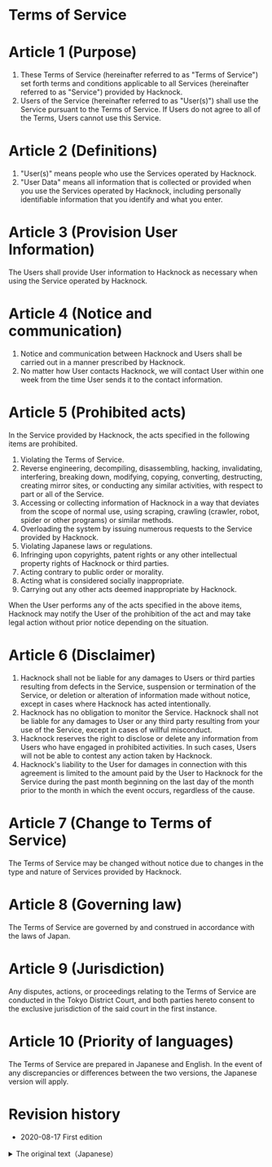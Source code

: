 # Terms of Service

# Article 1 (Purpose)

1. These Terms of Service (hereinafter referred to as "Terms of Service") set forth terms and conditions applicable to all Services (hereinafter referred to as "Service") provided by Hacknock.
2. Users of the Service (hereinafter referred to as "User(s)") shall use the Service pursuant to the Terms of Service.
   If Users do not agree to all of the Terms, Users cannot use this Service.

# Article 2 (Definitions)

1. "User(s)" means people who use the Services operated by Hacknock.
2. "User Data" means all information that is collected or provided when you use the Services operated by Hacknock, including personally identifiable information that you identify and what you enter.

# Article 3 (Provision User Information)

The Users shall provide User information to Hacknock as necessary when using the Service operated by Hacknock.

# Article 4 (Notice and communication)

1. Notice and communication between Hacknock and Users shall be carried out in a manner prescribed by Hacknock.
2. No matter how User contacts Hacknock, we will contact User within one week from the time User sends it to the contact information.

# Article 5 (Prohibited acts)

In the Service provided by Hacknock, the acts specified in the following items are prohibited.

1. Violating the Terms of Service.
2. Reverse engineering, decompiling, disassembling, hacking, invalidating, interfering, breaking down, modifying, copying, converting, destructing, creating mirror sites, or conducting any similar activities, with respect to part or all of the Service.
3. Accessing or collecting information of Hacknock in a way that deviates from the scope of normal use, using scraping, crawling (crawler, robot, spider or other programs) or similar methods.
4. Overloading the system by issuing numerous requests to the Service provided by Hacknock.
5. Violating Japanese laws or regulations.
6. Infringing upon copyrights, patent rights or any other intellectual property rights of Hacknock or third parties.
7. Acting contrary to public order or morality.
8. Acting what is considered socially inappropriate.
9. Carrying out any other acts deemed inappropriate by Hacknock.

When the User performs any of the acts specified in the above items, Hacknock may notify the User of the prohibition of the act and may take legal action without prior notice depending on the situation.

# Article 6 (Disclaimer)

1. Hacknock shall not be liable for any damages to Users or third parties resulting from defects in the Service, suspension or termination of the Service, or deletion or alteration of information made without notice, except in cases where Hacknock has acted intentionally.
2. Hacknock has no obligation to monitor the Service.
   Hacknock shall not be liable for any damages to User or any third party resulting from your use of the Service, except in cases of willful misconduct.
3. Hacknock reserves the right to disclose or delete any information from Users who have engaged in prohibited activities.
   In such cases, Users will not be able to contest any action taken by Hacknock.
4. Hacknock's liability to the User for damages in connection with this agreement is limited to the amount paid by the User to Hacknock for the Service during the past month beginning on the last day of the month prior to the month in which the event occurs, regardless of the cause.

# Article 7 (Change to Terms of Service)

The Terms of Service may be changed without notice due to changes in the type and nature of Services provided by Hacknock.

# Article 8 (Governing law)

The Terms of Service are governed by and construed in accordance with the laws of Japan.

# Article 9 (Jurisdiction)

Any disputes, actions, or proceedings relating to the Terms of Service are conducted in the Tokyo District Court, and both parties hereto consent to the exclusive jurisdiction of the said court in the first instance.

# Article 10 (Priority of languages)

The Terms of Service are prepared in Japanese and English.
In the event of any discrepancies or differences between the two versions, the Japanese version will apply.

# Revision history

- 2020-08-17 First edition

<details>
<summary>The original text（Japanese）</summary>

# 利用規約

# 第 1 条（目的）

1. この利用規約（以下「本規約」といいます）は、Hacknock が提供する全てのサービスにおける利用条件を定めます。
2. 本サービスの利用者（以下「ユーザー」といいます）は、本規約に従い本サービスを利用していただくものとし、本規約に同意いただけない場合には本サービスを利用していただけないものとします。

# 第 2 条（定義）

1. ユーザーとは、Hacknock が運営するサービスを利用する全ての人を指します。
2. ユーザー情報とは、ユーザーを特定できる個人情報とユーザーが入力した情報など、ユーザーが Hacknock が運営するサービスを利用した際に収集される、または提供する全ての情報を指します

# 第 3 条（ユーザー情報の提供）

ユーザーは、Hacknock が運営するサービスを利用する際に、必要に応じて Hacknock に対してユーザー情報を提供するものとします。

# 第 4 条（通知・連絡）

1. Hacknock とユーザーとの連絡手段または通知手段は、Hacknock 所定の方法により行うものとします。
2. Hacknock のユーザーに対する連絡は、連絡方法を問わず、ユーザーから提供されたユーザー情報の連絡先に送信した時点から１週間以内で到達したものとします。

# 第 6 条（禁止事項）

Hacknock の提供するサービスにあたっては、以下の各号に定める行為を禁止事項とします。

1. 本利用規約の定めに違反する行為
2. Hacknock の提供するサービスの一部または全部について、リバースエンジニアリング、逆コンパイル、逆アセンブル、ハッキング、無効化、改竄、分解、変更、コピー、変換、破壊、ミラーサイト構築、その他これに類似する行為をすること
3. スクレイピングやクローリングなどの手段によって通常の利用範囲を超えた特殊なアクセスを行う行為または Hacknock の提供するサービスに関する情報を取得する行為
4. 大量のリクエストを Hacknock の提供するサービスに対して行い、システムに対する負荷をかける行為
5. 日本国の法令に違反する行為
6. Hacknock または第三者の著作権、特許権などの知的財産権を侵害する行為
7. 公序良俗に反する行為
8. 社会的に不適切な行動と介される行為
9. その他、Hacknock が不適切と判断する行為

Hacknock の提供するサービスを利用するユーザーが上記各号に定める行為を行った場合、Hacknock から行為の禁止に関する通知を行うとともに、状況に応じては事前通知なく法的措置を講じることがあります。

# 第 7 条（免責事項）

1. Hacknock は、提供するサービスの欠陥、当該サービスの提供の停止及び終了、予告なく行った情報の削除及び変更に起因するユーザーまたは第三者への損害に対して、Hacknock の故意である場合を除き、一切の責任を負いません。
2. Hacknock は、本サービスを監視する義務を負いません。本サービスをユーザーが利用したことによって発生したユーザーまたは第三者への損害に対して、故意である場合を除き一切の責任を負いません。
3. 禁止事項を行ったユーザーの情報に対して、情報開示や削除を行う場合があります。その際に、ユーザーは Hacknock が行った処置に対して異議申し立てできないこととします。
4. 本規約に関して、Hacknock がユーザーに対して負う損害賠償責任の範囲は、その原因に関わらず、その事由が発生した日から属する月の前月末日を起算日として過去１ヶ月に当該ユーザーが Hacknock に対して本サービスの利用料を支払った金額を上限とします。

# 第 8 条（規約の変更）

Hacknock が提供するサービスの種類や性質の変更により予告なく利用規約を変更する場合があります。

# 第 9 条（準拠法）

本規約に関する準拠法は日本法とします。

# 第 10 条（管轄裁判所）

本規約に関連する紛争については、東京地方裁判所を専属的合意管轄裁判所とします。

# 第 11 条（規約の優先順位）

本規約は日本語と英語の両言語で記載されていますが、これらの間に不一致がある場合は日本語を優先します。

# 改定履歴

- 2020-08-17 初版

</details>
